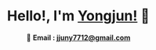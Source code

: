 
<div align=center>

# Hello!, I'm [Yongjun!]() 👋

  <!-- 🗂 **Portfolio : https://bit.ly/3PjO6iw** -->
  
  📧 **Email : jjuny7712@gmail.com**

</div>
